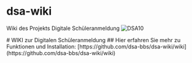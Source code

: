 # dsa-wiki
Wiki des Projekts Digitale Schüleranmeldung
![DSA10](https://github.com/user-attachments/assets/56bc4aaa-1e10-404b-9e03-26367003eb96)

<img align='left' scr='https://github.com/user-attachments/assets/56bc4aaa-1e10-404b-9e03-26367003eb96'>
# WIKI zur Digitalen Schüleranmeldung
## Hier erfahren Sie mehr zu Funktionen und Installation:
[https://github.com/dsa-bbs/dsa-wiki/wiki](https://github.com/dsa-bbs/dsa-wiki/wiki)
